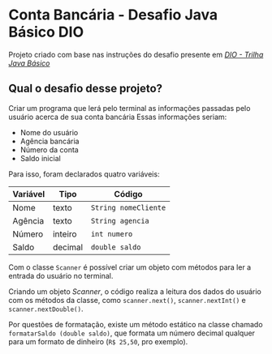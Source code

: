 # Conta Bancária - Desafio Java Básico DIO

Projeto criado com base nas instruções do desafio presente em *[DIO - Trilha Java Básico](https://github.com/digitalinnovationone/trilha-java-basico/tree/main/desafios/sintaxe)*

## Qual o desafio desse projeto?

Criar um programa que lerá pelo terminal as informações passadas pelo usuário acerca de sua conta bancária
Essas informações seriam:

* Nome do usuário
* Agência bancária
* Número da conta
* Saldo inicial

Para isso, foram declarados quatro variáveis:

| Variável | Tipo    | Código                 |
|----------|---------|------------------------|
| Nome     | texto   | ``String nomeCliente`` |
| Agência  | texto   | ``String agencia``     |
| Número   | inteiro | ``int numero``         |
| Saldo    | decimal | ``double saldo``       |

Com o classe ``Scanner`` é possível criar um objeto com métodos para ler a entrada do usuário no terminal.

Criando um objeto *Scanner*, o código realiza a leitura dos dados do usuário com os métodos da classe, como ``scanner.next()``, ``scanner.nextInt()`` e ``scanner.nextDouble()``.

Por questões de formatação, existe um método estático na classe chamado ``formatarSaldo (double saldo)``, que formata um número decimal qualquer para um formato de dinheiro (``R$ 25,50``, pro exemplo).